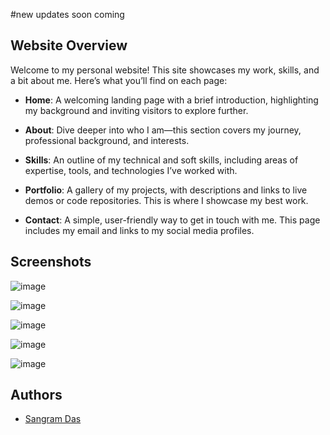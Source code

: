 #new updates soon coming

## Website Overview

Welcome to my personal website! This site showcases my work, skills, and a bit about me. Here’s what you’ll find on each page:

- **Home**: A welcoming landing page with a brief introduction, highlighting my background and inviting visitors to explore further.

- **About**: Dive deeper into who I am—this section covers my journey, professional background, and interests.

- **Skills**: An outline of my technical and soft skills, including areas of expertise, tools, and technologies I’ve worked with.

- **Portfolio**: A gallery of my projects, with descriptions and links to live demos or code repositories. This is where I showcase my best work.

- **Contact**: A simple, user-friendly way to get in touch with me. This page includes my email and links to my social media profiles.


## Screenshots

![image](https://github.com/user-attachments/assets/46567955-69b1-4a61-9334-e1c9cb014dc8)

![image](https://github.com/user-attachments/assets/50092399-9c83-407e-8296-f4108d42ffa5)


![image](https://github.com/user-attachments/assets/a3215d30-2ac4-421b-a173-6a6f58dc4b74)

![image](https://github.com/user-attachments/assets/9668f49a-7d82-47e4-998f-f43f5b00591d)


![image](https://github.com/user-attachments/assets/f93fa550-5180-4f95-a118-39e8b4320589)

## Authors

- [Sangram Das](https://www.github.com/sangram03)

